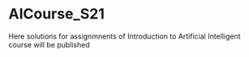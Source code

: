 # AICourse_S21

Here solutions for assignmnents of Introduction to Artificial Intelligent course will be published
